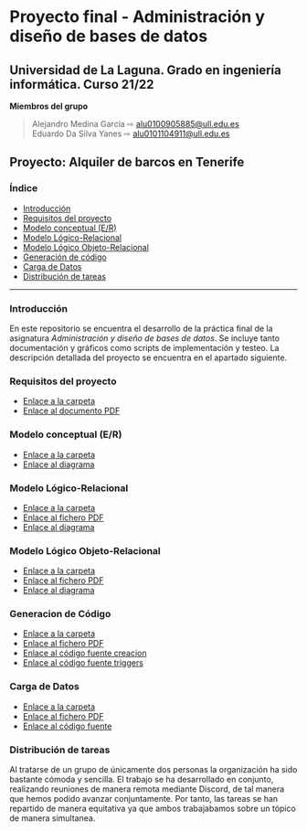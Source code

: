 # Proyecto final - Administración y diseño de bases de datos

## Universidad de La Laguna. Grado en ingeniería informática. Curso 21/22

**Miembros del grupo**
> Alejandro Medina García ⇨ alu0100905885@ull.edu.es  
> Eduardo Da Silva Yanes ⇨ alu0101104911@ull.edu.es

## Proyecto: Alquiler de barcos en Tenerife

### Índice

- [Introducción](#intro)
- [Requisitos del proyecto](#requisitos)
- [Modelo conceptual (E/R)](#modeloER)
- [Modelo Lógico-Relacional](#modeloLogico)
- [Modelo Lógico Objeto-Relacional](#modeloObjetoRelacional)
- [Generación de código](#generacionDeCodigo)
- [Carga de Datos](#cargaDeDatos)
- [Distribución de tareas](#tareas)

---

### Introducción <a name="intro"/>

En este repositorio se encuentra el desarrollo de la práctica final de la asignatura *Administración y diseño de bases de datos*. Se incluye tanto documentación y gráficos como scripts de implementación y testeo. La descripción detallada del proyecto se encuentra en el apartado siguiente.

### Requisitos del proyecto <a name="requisitos"/>

- [Enlace a la carpeta](./Requisitos)
- [Enlace al documento PDF](./Requisitos/Requisitos_AlquilerBarcos.pdf)

### Modelo conceptual (E/R) <a name="modeloER"/>

- [Enlace a la carpeta](./Modelo_ER/)
- [Enlace al diagrama](./Modelo_ER/ModeloE_R.jpg)

### Modelo Lógico-Relacional <a name="modeloLogico"/>

- [Enlace a la carpeta](./ModeloLogicoRelacional)
- [Enlace al fichero PDF](./ModeloLogicoRelacional/diagram.png)
- [Enlace al diagrama](./ModeloLogicoRelacional/Modelo_Logico_Relacional.pdf)

### Modelo Lógico Objeto-Relacional <a name="modeloObjetoRelacional"/>

- [Enlace a la carpeta](./LogicoObjRelacional)
- [Enlace al fichero PDF](./LogicoObjRelacional/ModeloLógicoObjeto-Relacional.pdf)
- [Enlace al diagrama](./LogicoObjRelacional/ModLogObjRelacional.png)

### Generacion de Código <a name="generacionDeCodigo"/>

- [Enlace a la carpeta](./Scripts_SQL)
- [Enlace al fichero PDF](./Scripts_SQL/Documentacion/ScriptCreacion.pdf)
- [Enlace al código fuente creacion](./Scripts_SQL/Codigo/Creacion_tablas.sql)
- [Enlace al código fuente triggers](./Scripts_SQL/Codigo/Triggers.sql)

### Carga de Datos <a name="cargaDeDatos"/>

- [Enlace a la carpeta](./Scripts_SQL)
- [Enlace al fichero PDF](./Scripts_SQL/Documentacion/ScriptInsercion.pdf)
- [Enlace al código fuente](./Scripts_SQL/Codigo/Carga_datos.sql)

### Distribución de tareas <a name="tareas"/>

Al tratarse de un grupo de únicamente dos personas la organización ha sido bastante cómoda y sencilla. El trabajo se ha desarrollado en conjunto, realizando reuniones de manera remota mediante Discord, de tal manera que hemos podido avanzar conjuntamente. Por tanto, las tareas se han repartido de manera equitativa ya que ambos trabajabamos sobre un tópico de manera simultanea.
